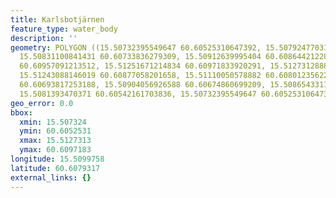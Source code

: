 ```yaml
---
title: Karlsbotjärnen
feature_type: water_body
description: ''
geometry: POLYGON ((15.50732395549647 60.60525310647392, 15.50792477031536 60.60674860699209,
  15.50831100841431 60.60733836279309, 15.50912639995404 60.60864421228876, 15.51032802959272
  60.60957091213512, 15.51251671214834 60.60971833920291, 15.51273128887008 60.60925499472243,
  15.51243088146019 60.60877058201658, 15.51110050578882 60.60801235622738, 15.51032802959272
  60.60693817253188, 15.50904056926588 60.60674860699209, 15.50865433116783 60.60599033369896,
  15.5081393470371 60.60542161703836, 15.50732395549647 60.60525310647392))
geo_error: 0.0
bbox:
  xmin: 15.507324
  ymin: 60.6052531
  xmax: 15.5127313
  ymax: 60.6097183
longitude: 15.5099758
latitude: 60.6079317
external_links: {}
---
```

